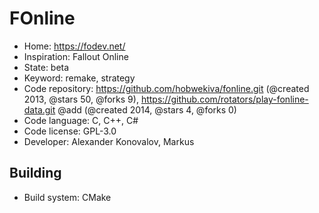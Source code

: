 # FOnline

- Home: https://fodev.net/
- Inspiration: Fallout Online
- State: beta
- Keyword: remake, strategy
- Code repository: https://github.com/hobwekiva/fonline.git (@created 2013, @stars 50, @forks 9), https://github.com/rotators/play-fonline-data.git @add (@created 2014, @stars 4, @forks 0)
- Code language: C, C++, C#
- Code license: GPL-3.0
- Developer: Alexander Konovalov, Markus

## Building

- Build system: CMake
